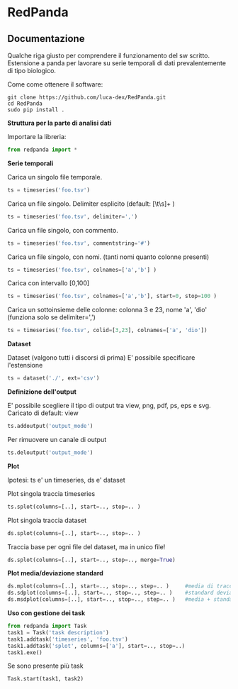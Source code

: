 RedPanda
========

Documentazione
--------------

Qualche riga giusto per comprendere il funzionamento del sw scritto. Estensione a panda per lavorare su serie
temporali di dati prevalentemente di tipo biologico.

Come come ottenere il software:

	git clone https://github.com/luca-dex/RedPanda.git
	cd RedPanda
	sudo pip install .

**Struttura per la parte di analisi dati**

Importare la libreria:
```python
from redpanda import *
```

**Serie temporali**

Carica un singolo file temporale.
```python
ts = timeseries('foo.tsv')
```

Carica un file singolo. Delimiter esplicito (default: [\t\s]+ )
```python
ts = timeseries('foo.tsv', delimiter=',')
```

Carica un file singolo, con commento.
```python
ts = timeseries('foo.tsv', commentstring='#')
```

Carica un file singolo, con nomi. (tanti nomi quanto colonne presenti)
```python
ts = timeseries('foo.tsv', colnames=['a','b'] )
```

Carica con intervallo [0,100]
```python
ts = timeseries('foo.tsv', colnames=['a','b'], start=0, stop=100 )
```

Carica un sottoinsieme delle colonne: colonna 3 e 23, nome 'a', 'dio' (funziona solo se delimiter=',')
```python
ts = timeseries('foo.tsv', colid=[3,23], colnames=['a', 'dio'])
```

**Dataset**

Dataset (valgono tutti i discorsi di prima) E' possibile specificare l'estensione
```python
ts = dataset('./', ext='csv')
```

**Definizione dell'output**

E' possibile scegliere il tipo di output tra view, png, pdf, ps, eps e svg. Caricato di default: view
```python
ts.addoutput('output_mode')
```

Per rimuovere un canale di output
```python
ts.deloutput('output_mode')
```

**Plot**

Ipotesi: ts e' un timeseries, ds e' dataset

Plot singola traccia timeseries
```python
ts.splot(columns=[..], start=.., stop=.. )
```
Plot singola traccia dataset
```python
ds.splot(columns=[..], start=.., stop=.. )
```

Traccia base per ogni file del dataset, ma in unico file!
```python
ds.splot(columns=[..], start=.., stop=.., merge=True)
```

**Plot media/deviazione standard**
```python
ds.mplot(columns=[..], start=.., stop=.., step=.. ) 	#media di tracce
ds.sdplot(columns=[..], start=.., stop=.., step=.. ) 	#standard deviation di tracce
ds.msdplot(columns=[..], start=.., stop=.., step=.. ) 	#media + standard deviation di tracce
```

**Uso con gestione dei task**

```python
from redpanda import Task
task1 = Task('task description')
task1.addtask('timeseries', 'foo.tsv')
task1.addtask('splot', columns=['a'], start=.., stop=..)
task1.exe()
```

Se sono presente più task
```python
Task.start(task1, task2)
```
